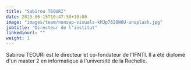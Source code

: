```yaml
---
title: "Sabirou TEOURI"
date: 2013-06-15T10:47:58+10:00
image: "images/team/nonsap-visuals-kMJp7620W6U-unsplash.jpg"
jobtitle: "Directeur de l'institut"
linkedinurl: ""
weight: 1
---
```


Sabirou TEOURI est le directeur et co-fondateur de l'IFNTI.
Il a été diplomé d'un master 2 en informatique à l'université de la Rochelle.

